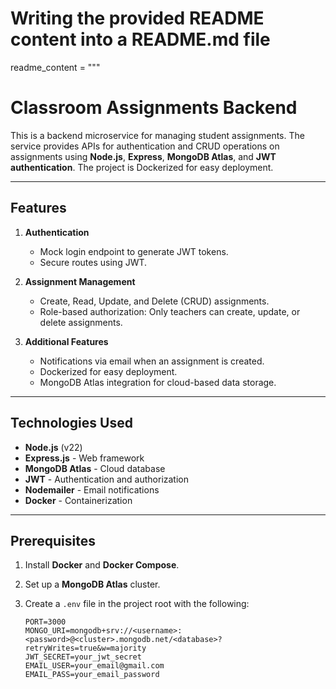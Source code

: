 # Writing the provided README content into a README.md file
readme_content = """
# Classroom Assignments Backend

This is a backend microservice for managing student assignments. The service provides APIs for authentication and CRUD operations on assignments using **Node.js**, **Express**, **MongoDB Atlas**, and **JWT authentication**. The project is Dockerized for easy deployment.

---

## Features

1. **Authentication**
   - Mock login endpoint to generate JWT tokens.
   - Secure routes using JWT.

2. **Assignment Management**
   - Create, Read, Update, and Delete (CRUD) assignments.
   - Role-based authorization: Only teachers can create, update, or delete assignments.

3. **Additional Features**
   - Notifications via email when an assignment is created.
   - Dockerized for easy deployment.
   - MongoDB Atlas integration for cloud-based data storage.

---

## Technologies Used

- **Node.js** (v22)
- **Express.js** - Web framework
- **MongoDB Atlas** - Cloud database
- **JWT** - Authentication and authorization
- **Nodemailer** - Email notifications
- **Docker** - Containerization

---

## Prerequisites

1. Install **Docker** and **Docker Compose**.
2. Set up a **MongoDB Atlas** cluster.
3. Create a `.env` file in the project root with the following:

   ```plaintext
   PORT=3000
   MONGO_URI=mongodb+srv://<username>:<password>@<cluster>.mongodb.net/<database>?retryWrites=true&w=majority
   JWT_SECRET=your_jwt_secret
   EMAIL_USER=your_email@gmail.com
   EMAIL_PASS=your_email_password
